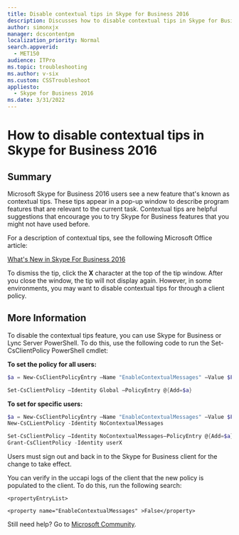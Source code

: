 ```yaml
---
title: Disable contextual tips in Skype for Business 2016
description: Discusses how to disable contextual tips in Skype for Business 2016. Although these tips display helpful suggestions about program features for users, you may want to turn them off.
author: simonxjx
manager: dcscontentpm
localization_priority: Normal
search.appverid: 
  - MET150
audience: ITPro
ms.topic: troubleshooting
ms.author: v-six
ms.custom: CSSTroubleshoot
appliesto: 
  - Skype for Business 2016
ms.date: 3/31/2022
---
```


# How to disable contextual tips in Skype for Business 2016

## Summary

Microsoft Skype for Business 2016 users see a new feature that's known as contextual tips. These tips appear in a pop-up window to describe program features that are relevant to the current task. Contextual tips are helpful suggestions that encourage you to try Skype for Business features that you might not have used before.

For a description of contextual tips, see the following Microsoft Office article:

[What's New in Skype For Business 2016](https://support.office.com/article/what-s-new-in-skype-for-business-2016-cece9f93-add1-4d93-9a38-56cc598e5781)

To dismiss the tip, click the **X** character at the top of the tip window. After you close the window, the tip will not display again. However, in some environments, you may want to disable contextual tips for through a client policy.

## More Information

To disable the contextual tips feature, you can use Skype for Business or Lync Server PowerShell. To do this, use the following code to run the Set-CsClientPolicy PowerShell cmdlet:

**To set the policy for all users:**

```powershell
$a = New-CsClientPolicyEntry –Name "EnableContextualMessages" –Value $False

Set-CsClientPolicy –Identity Global –PolicyEntry @{Add=$a}
```

**To set for specific users:**

```powershell
$a = New-CsClientPolicyEntry –Name "EnableContextualMessages" –Value $False
New-CsCLientPolicy -Identity NoContextualMessages

Set-CsClientPolicy –Identity NoContextualMessages–PolicyEntry @{Add=$a}
Grant-CsClientPolicy -Identity userX
```

Users must sign out and back in to the Skype for Business client for the change to take effect.

You can verify in the uccapi logs of the client that the new policy is populated to the client. To do this, run the following search:

```adoc
<propertyEntryList>

<property name="EnableContextualMessages" >False</property>
```

Still need help? Go to [Microsoft Community](https://answers.microsoft.com/).
